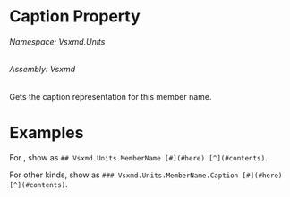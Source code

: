 <a name='P-Vsxmd-Units-MemberName-Caption'></a>
# Caption Property

###### Namespace:  Vsxmd.Units

###### Assembly:  Vsxmd

Gets the caption representation for this member name.

# Examples

For [](./../../MemberKind/Fields/Type.md), show as `## Vsxmd.Units.MemberName [#](#here) [^](#contents)`.

For other kinds, show as `### Vsxmd.Units.MemberName.Caption [#](#here) [^](#contents)`.
